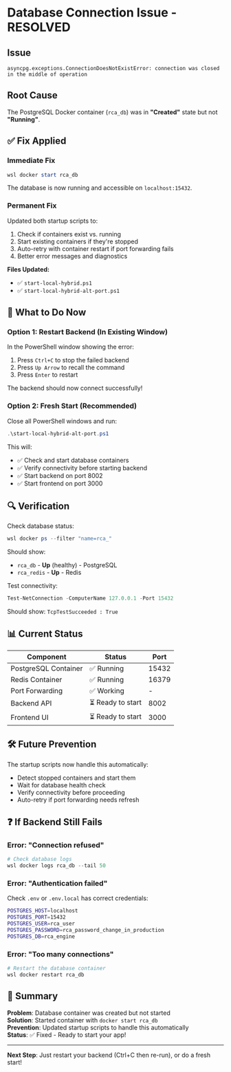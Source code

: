# Database Connection Issue - RESOLVED

## Issue
```
asyncpg.exceptions.ConnectionDoesNotExistError: connection was closed in the middle of operation
```

## Root Cause
The PostgreSQL Docker container (`rca_db`) was in **"Created"** state but not **"Running"**.

## ✅ Fix Applied

### Immediate Fix
```powershell
wsl docker start rca_db
```

The database is now running and accessible on `localhost:15432`.

### Permanent Fix
Updated both startup scripts to:
1. Check if containers exist vs. running
2. Start existing containers if they're stopped
3. Auto-retry with container restart if port forwarding fails
4. Better error messages and diagnostics

**Files Updated:**
- ✅ `start-local-hybrid.ps1`
- ✅ `start-local-hybrid-alt-port.ps1`

## 🚀 What to Do Now

### Option 1: Restart Backend (In Existing Window)
In the PowerShell window showing the error:
1. Press `Ctrl+C` to stop the failed backend
2. Press `Up Arrow` to recall the command
3. Press `Enter` to restart

The backend should now connect successfully!

### Option 2: Fresh Start (Recommended)
Close all PowerShell windows and run:
```powershell
.\start-local-hybrid-alt-port.ps1
```

This will:
- ✅ Check and start database containers
- ✅ Verify connectivity before starting backend
- ✅ Start backend on port 8002
- ✅ Start frontend on port 3000

## 🔍 Verification

Check database status:
```powershell
wsl docker ps --filter "name=rca_"
```

Should show:
- `rca_db` - **Up** (healthy) - PostgreSQL
- `rca_redis` - **Up** - Redis

Test connectivity:
```powershell
Test-NetConnection -ComputerName 127.0.0.1 -Port 15432
```

Should show: `TcpTestSucceeded : True`

## 📊 Current Status

| Component | Status | Port |
|-----------|--------|------|
| PostgreSQL Container | ✅ Running | 15432 |
| Redis Container | ✅ Running | 16379 |
| Port Forwarding | ✅ Working | - |
| Backend API | ⏳ Ready to start | 8002 |
| Frontend UI | ⏳ Ready to start | 3000 |

## 🛠️ Future Prevention

The startup scripts now handle this automatically:
- Detect stopped containers and start them
- Wait for database health check
- Verify connectivity before proceeding
- Auto-retry if port forwarding needs refresh

## ❓ If Backend Still Fails

### Error: "Connection refused"
```powershell
# Check database logs
wsl docker logs rca_db --tail 50
```

### Error: "Authentication failed"
Check `.env` or `.env.local` has correct credentials:
```bash
POSTGRES_HOST=localhost
POSTGRES_PORT=15432
POSTGRES_USER=rca_user
POSTGRES_PASSWORD=rca_password_change_in_production
POSTGRES_DB=rca_engine
```

### Error: "Too many connections"
```powershell
# Restart the database container
wsl docker restart rca_db
```

## 📝 Summary

**Problem**: Database container was created but not started  
**Solution**: Started container with `docker start rca_db`  
**Prevention**: Updated startup scripts to handle this automatically  
**Status**: ✅ Fixed - Ready to start your app!

---

**Next Step**: Just restart your backend (Ctrl+C then re-run), or do a fresh start!
